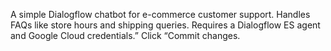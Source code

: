 A simple Dialogflow chatbot for e-commerce customer support. Handles FAQs like store hours and shipping queries. Requires a Dialogflow ES agent and Google Cloud credentials.”
Click “Commit changes.

